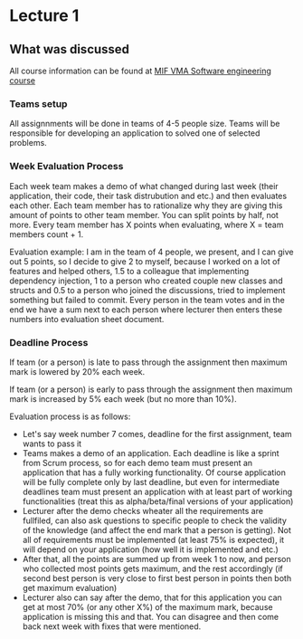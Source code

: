 # Lecture 1

## What was discussed

All course information can be found at [MIF VMA Software engineering course](https://emokymai.vu.lt/course/view.php?id=2899)

### Teams setup

All assignnments will be done in teams of 4-5 people size.
Teams will be responsible for developing an application to solved one of selected problems.

### Week Evaluation Process

Each week team makes a demo of what changed during last week (their application, their code, their task distrubution and etc.) and then evaluates each other. Each team member has to rationalize why they are giving this amount of points to other team member. You can split points by half, not more. Every team member has X points when evaluating, where X = team members count + 1.  

Evaluation example: I am in the team of 4 people, we present, and I can give out 5 points, so I decide to give 2 to myself, because I worked on a lot of features and helped others, 1.5 to a colleague that implementing dependency injection, 1 to a person who created couple new classes and structs and 0.5 to a person who joined the discussions, tried to implement something but failed to commit. Every person in the team votes and in the end we have a sum next to each person where lecturer then enters these numbers into evaluation sheet document.

### Deadline Process

If team (or a person) is late to pass through the assignment then maximum mark is lowered by 20% each week.  

If team (or a person) is early to pass through the assignment then maximum mark is increased by 5% each week (but no more than 10%).  

Evaluation process is as follows:
- Let's say week number 7 comes, deadline for the first assignment, team wants to pass it
- Teams makes a demo of an application. Each deadline is like a sprint from Scrum process, so for each demo team must present an application that has a fully working functionality. Of course application will be fully complete only by last deadline, but even for intermediate deadlines team must present an application with at least part of working functionalities (treat this as alpha/beta/final versions of your application)
- Lecturer after the demo checks wheater all the requirements are fullfiled, can also ask questions to specific people to check the validity of the knowledge (and affect the end mark that a person is getting). Not all of requirements must be implemented (at least 75% is expected), it will depend on your application (how well it is implemented and etc.)
- After that, all the points are summed up from week 1 to now, and person who collected most points gets maximum, and the rest accordingly (if second best person is very close to first best person in points then both get maximum evaluation)
- Lecturer also can say after the demo, that for this application you can get at most 70% (or any other X%) of the maximum mark, because application is missing this and that. You can disagree and then come back next week with fixes that were mentioned.